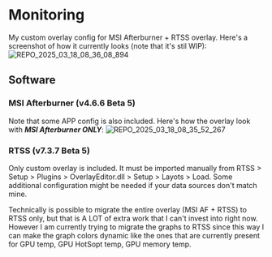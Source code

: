 # Monitoring
My custom overlay config for MSI Afterburner + RTSS overlay. Here's a screenshot of how it currently looks (note that it's stil WIP):
![REPO_2025_03_18_08_36_08_894](https://github.com/user-attachments/assets/ccd086a3-6509-4dbf-ab16-71baeaff56b3)

## Software

### MSI Afterburner (v4.6.6 Beta 5)
Note that some APP config is also included.
Here's how the overlay look with ***MSI Afterburner ONLY***:
![REPO_2025_03_18_08_35_52_267](https://github.com/user-attachments/assets/7a984eee-afc3-4d27-8f3a-f731e1485eab)

### RTSS (v7.3.7 Beta 5)
Only custom overlay is included. It must be imported manually from RTSS > Setup > Plugins > OverlayEditor.dll > Setup > Layots > Load.
Some additional configuration might be needed if your data sources don't match mine.

Technically is possible to migrate the entire overlay (MSI AF + RTSS) to RTSS only, but that is A LOT of extra work that I can't invest into right now.
However I am currently trying to migrate the graphs to RTSS since this way I can make the graph colors dynamic like the ones that are currently present for GPU temp, GPU HotSopt temp, GPU memory temp.
